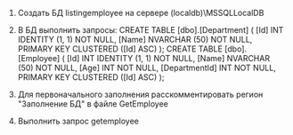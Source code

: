﻿1. Создать БД listingemployee на сервере (localdb)\MSSQLLocalDB

2. В БД выполнить запросы:
CREATE TABLE [dbo].[Department] (
    [Id]   INT           IDENTITY (1, 1) NOT NULL,
    [Name] NVARCHAR (50) NOT NULL,
    PRIMARY KEY CLUSTERED ([Id] ASC)
);
CREATE TABLE [dbo].[Employee] (
    [Id]           INT           IDENTITY (1, 1) NOT NULL,
    [Name]         NVARCHAR (50) NOT NULL,
    [Age]          INT           NOT NULL,
    [DepartmentId] INT           NOT NULL,
    PRIMARY KEY CLUSTERED ([Id] ASC)
);

3. Для первоначального заполнения расскомментировать регион "Заполнение БД" в файле GetEmployee

4. Выполнить запрос getemployee